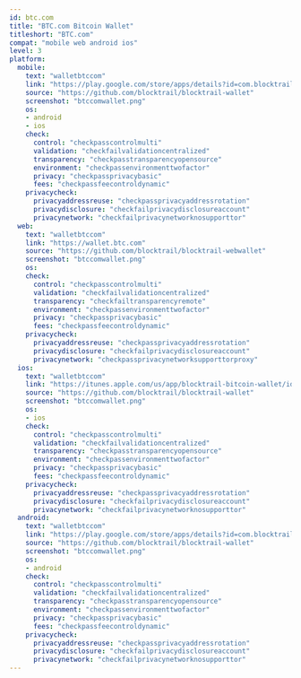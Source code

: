 ```yaml
---
id: btc.com
title: "BTC.com Bitcoin Wallet"
titleshort: "BTC.com"
compat: "mobile web android ios"
level: 3
platform:
  mobile:
    text: "walletbtccom"
    link: "https://play.google.com/store/apps/details?id=com.blocktrail.mywallet"
    source: "https://github.com/blocktrail/blocktrail-wallet"
    screenshot: "btccomwallet.png"
    os:
    - android
    - ios
    check:
      control: "checkpasscontrolmulti"
      validation: "checkfailvalidationcentralized"
      transparency: "checkpasstransparencyopensource"
      environment: "checkpassenvironmenttwofactor"
      privacy: "checkpassprivacybasic"
      fees: "checkpassfeecontroldynamic"
    privacycheck:
      privacyaddressreuse: "checkpassprivacyaddressrotation"
      privacydisclosure: "checkfailprivacydisclosureaccount"
      privacynetwork: "checkfailprivacynetworknosupporttor"
  web:
    text: "walletbtccom"
    link: "https://wallet.btc.com"
    source: "https://github.com/blocktrail/blocktrail-webwallet"
    screenshot: "btccomwallet.png"
    os:
    check:
      control: "checkpasscontrolmulti"
      validation: "checkfailvalidationcentralized"
      transparency: "checkfailtransparencyremote"
      environment: "checkpassenvironmenttwofactor"
      privacy: "checkpassprivacybasic"
      fees: "checkpassfeecontroldynamic"
    privacycheck:
      privacyaddressreuse: "checkpassprivacyaddressrotation"
      privacydisclosure: "checkfailprivacydisclosureaccount"
      privacynetwork: "checkpassprivacynetworksupporttorproxy"
  ios:
    text: "walletbtccom"
    link: "https://itunes.apple.com/us/app/blocktrail-bitcoin-wallet/id1019614423"
    source: "https://github.com/blocktrail/blocktrail-wallet"
    screenshot: "btccomwallet.png"
    os:
    - ios
    check:
      control: "checkpasscontrolmulti"
      validation: "checkfailvalidationcentralized"
      transparency: "checkpasstransparencyopensource"
      environment: "checkpassenvironmenttwofactor"
      privacy: "checkpassprivacybasic"
      fees: "checkpassfeecontroldynamic"
    privacycheck:
      privacyaddressreuse: "checkpassprivacyaddressrotation"
      privacydisclosure: "checkfailprivacydisclosureaccount"
      privacynetwork: "checkfailprivacynetworknosupporttor"
  android:
    text: "walletbtccom"
    link: "https://play.google.com/store/apps/details?id=com.blocktrail.mywallet"
    source: "https://github.com/blocktrail/blocktrail-wallet"
    screenshot: "btccomwallet.png"
    os:
    - android
    check:
      control: "checkpasscontrolmulti"
      validation: "checkfailvalidationcentralized"
      transparency: "checkpasstransparencyopensource"
      environment: "checkpassenvironmenttwofactor"
      privacy: "checkpassprivacybasic"
      fees: "checkpassfeecontroldynamic"
    privacycheck:
      privacyaddressreuse: "checkpassprivacyaddressrotation"
      privacydisclosure: "checkfailprivacydisclosureaccount"
      privacynetwork: "checkfailprivacynetworknosupporttor"
---
```

